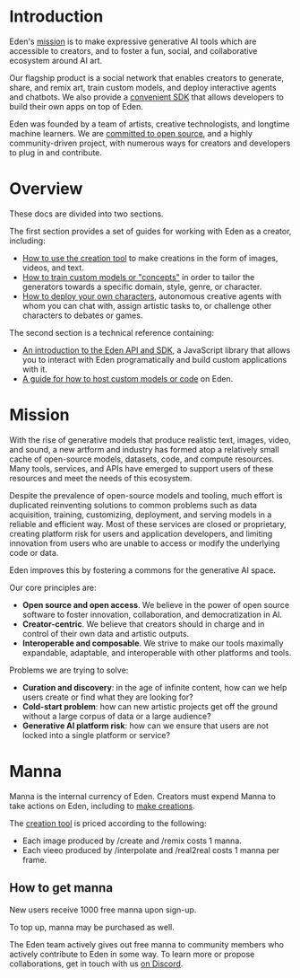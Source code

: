 # Introduction

Eden's [mission](/docs/overview/mission) is to make expressive generative AI tools which are accessible to creators, and to foster a fun, social, and collaborative ecosystem around AI art.

Our flagship product is a social network that enables creators to generate, share, and remix art, train custom models, and deploy interactive agents and chatbots. We also provide a [convenient SDK](/docs/sdk/quickstart) that allows developers to build their own apps on top of Eden.

Eden was founded by a team of artists, creative technologists, and longtime machine learners. We are [committed to open source](https://github.com/abraham-ai), and a highly community-driven project, with numerous ways for creators and developers to plug in and contribute.

# Overview

These docs are divided into two sections. 

The first section provides a set of guides for working with Eden as a creator, including:

- [How to use the creation tool](/docs/guides/creation) to make creations in the form of images, videos, and text.
- [How to train custom models or "concepts"](/docs/guides/concepts) in order to tailor the generators towards a specific domain, style, genre, or character.
- [How to deploy your own characters](/docs/guides/characters), autonomous creative agents with whom you can chat with, assign artistic tasks to, or challenge other characters to debates or games.

The second section is a technical reference containing:

- [An introduction to the Eden API and SDK](/docs/sdk/quickstart), a JavaScript library that allows you to interact with Eden programatically and build custom applications with it.
- [A guide for how to host custom models or code](/docs/sdk/generators) on Eden.

# Mission

With the rise of generative models that produce realistic text, images, video, and sound, a new artform and industry has formed atop a relatively small cache of open-source models, datasets, code, and compute resources. Many tools, services, and APIs have emerged to support users of these resources and meet the needs of this ecosystem.

Despite the prevalence of open-source models and tooling, much effort is duplicated reinventing solutions to common problems such as data acquisition, training, customizing, deployment, and serving models in a reliable and efficient way. Most of these services are closed or proprietary, creating platform risk for users and application developers, and limiting innovation from users who are unable to access or modify the underlying code or data.

Eden improves this by fostering a commons for the generative AI space.

Our core principles are:

- **Open source and open access**. We believe in the power of open source software to foster innovation, collaboration, and democratization in AI.
- **Creator-centric**. We believe that creators should in charge and in control of their own data and artistic outputs.
- **Interoperable and composable**. We strive to make our tools maximally expandable, adaptable, and interoperable with other platforms and tools.

Problems we are trying to solve:

* **Curation and discovery**: in the age of infinite content, how can we help users create or find what they are looking for?
* **Cold-start problem**: how can new artistic projects get off the ground without a large corpus of data or a large audience?
* **Generative AI platform risk**: how can we ensure that users are not locked into a single platform or service?

# Manna

Manna is the internal currency of Eden. Creators must expend Manna to take actions on Eden, including to [make creations](/docs/guides/creation).

The [creation tool](https://app.eden.art/create) is priced according to the following:
* Each image produced by /create and /remix costs 1 manna.
* Each vieeo produced by /interpolate and /real2real costs 1 manna per frame.

## How to get manna

New users receive 1000 free manna upon sign-up.

To top up, manna may be purchased as well.

The Eden team actively gives out free manna to community members who actively contribute to Eden in some way. To learn more or propose collaborations, get in touch with us [on Discord](https://discord.gg/4dSYwDT).